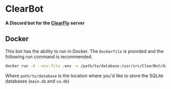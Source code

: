 # ClearBot
**A Discord bot for the [ClearFly](https://discord.gg/jjpwtusf6n) server**

## Docker
This bot has the ability to run in Docker. The `Dockerfile` is provided and the following run command is recommended.
```bash
docker run -d --env-file .env -v /path/to/database:/usr/src/ClearBot/database --name ClearBot <image-name>
```
Where `path/to/database` is the location where you'd like to store the SQLite databases (`main.db` and `va.db`)
